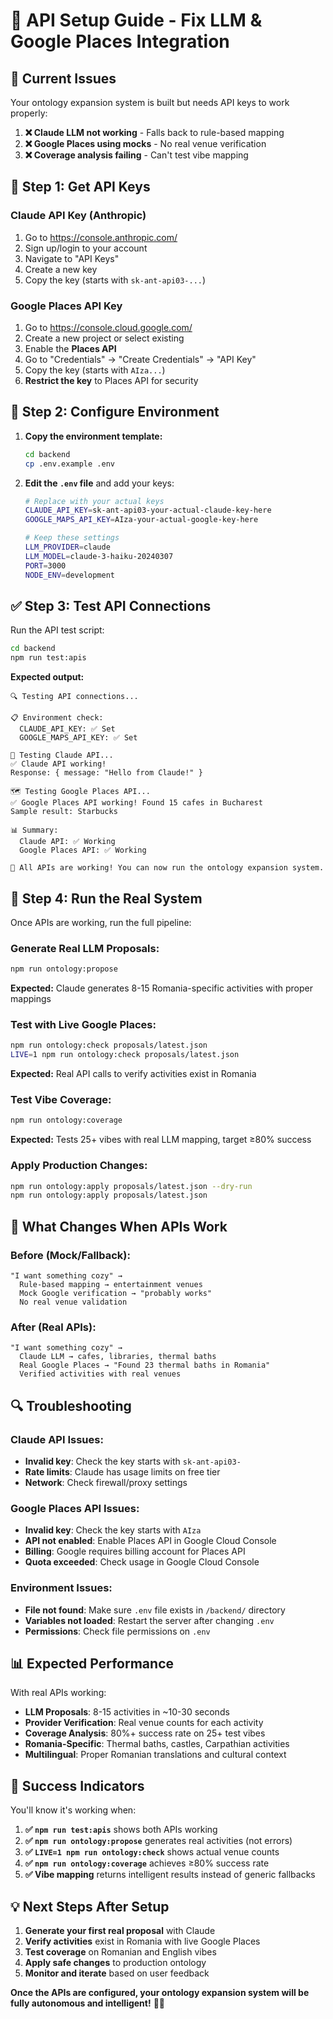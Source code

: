 # 🔧 API Setup Guide - Fix LLM & Google Places Integration

## 🎯 **Current Issues**

Your ontology expansion system is built but needs API keys to work properly:

1. **❌ Claude LLM not working** - Falls back to rule-based mapping
2. **❌ Google Places using mocks** - No real venue verification  
3. **❌ Coverage analysis failing** - Can't test vibe mapping

## 🔑 **Step 1: Get API Keys**

### **Claude API Key (Anthropic)**
1. Go to https://console.anthropic.com/
2. Sign up/login to your account
3. Navigate to "API Keys" 
4. Create a new key
5. Copy the key (starts with `sk-ant-api03-...`)

### **Google Places API Key**
1. Go to https://console.cloud.google.com/
2. Create a new project or select existing
3. Enable the **Places API** 
4. Go to "Credentials" → "Create Credentials" → "API Key"
5. Copy the key (starts with `AIza...`)
6. **Restrict the key** to Places API for security

## 🔧 **Step 2: Configure Environment**

1. **Copy the environment template:**
   ```bash
   cd backend
   cp .env.example .env
   ```

2. **Edit the `.env` file** and add your keys:
   ```bash
   # Replace with your actual keys
   CLAUDE_API_KEY=sk-ant-api03-your-actual-claude-key-here
   GOOGLE_MAPS_API_KEY=AIza-your-actual-google-key-here
   
   # Keep these settings
   LLM_PROVIDER=claude
   LLM_MODEL=claude-3-haiku-20240307
   PORT=3000
   NODE_ENV=development
   ```

## ✅ **Step 3: Test API Connections**

Run the API test script:
```bash
cd backend
npm run test:apis
```

**Expected output:**
```
🔍 Testing API connections...

📋 Environment check:
  CLAUDE_API_KEY: ✅ Set
  GOOGLE_MAPS_API_KEY: ✅ Set

🤖 Testing Claude API...
✅ Claude API working!
Response: { message: "Hello from Claude!" }

🗺️ Testing Google Places API...
✅ Google Places API working! Found 15 cafes in Bucharest
Sample result: Starbucks

📊 Summary:
  Claude API: ✅ Working
  Google Places API: ✅ Working

🎉 All APIs are working! You can now run the ontology expansion system.
```

## 🚀 **Step 4: Run the Real System**

Once APIs are working, run the full pipeline:

### **Generate Real LLM Proposals:**
```bash
npm run ontology:propose
```
**Expected:** Claude generates 8-15 Romania-specific activities with proper mappings

### **Test with Live Google Places:**
```bash
npm run ontology:check proposals/latest.json
LIVE=1 npm run ontology:check proposals/latest.json
```
**Expected:** Real API calls to verify activities exist in Romania

### **Test Vibe Coverage:**
```bash
npm run ontology:coverage
```
**Expected:** Tests 25+ vibes with real LLM mapping, target ≥80% success

### **Apply Production Changes:**
```bash
npm run ontology:apply proposals/latest.json --dry-run
npm run ontology:apply proposals/latest.json
```

## 🎯 **What Changes When APIs Work**

### **Before (Mock/Fallback):**
```
"I want something cozy" → 
  Rule-based mapping → entertainment venues
  Mock Google verification → "probably works"
  No real venue validation
```

### **After (Real APIs):**
```
"I want something cozy" → 
  Claude LLM → cafes, libraries, thermal baths
  Real Google Places → "Found 23 thermal baths in Romania"
  Verified activities with real venues
```

## 🔍 **Troubleshooting**

### **Claude API Issues:**
- **Invalid key**: Check the key starts with `sk-ant-api03-`
- **Rate limits**: Claude has usage limits on free tier
- **Network**: Check firewall/proxy settings

### **Google Places API Issues:**
- **Invalid key**: Check the key starts with `AIza`
- **API not enabled**: Enable Places API in Google Cloud Console
- **Billing**: Google requires billing account for Places API
- **Quota exceeded**: Check usage in Google Cloud Console

### **Environment Issues:**
- **File not found**: Make sure `.env` file exists in `/backend/` directory
- **Variables not loaded**: Restart the server after changing `.env`
- **Permissions**: Check file permissions on `.env`

## 📊 **Expected Performance**

With real APIs working:

- **LLM Proposals**: 8-15 activities in ~10-30 seconds
- **Provider Verification**: Real venue counts for each activity
- **Coverage Analysis**: 80%+ success rate on 25+ test vibes
- **Romania-Specific**: Thermal baths, castles, Carpathian activities
- **Multilingual**: Proper Romanian translations and cultural context

## 🎉 **Success Indicators**

You'll know it's working when:

1. **✅ `npm run test:apis`** shows both APIs working
2. **✅ `npm run ontology:propose`** generates real activities (not errors)
3. **✅ `LIVE=1 npm run ontology:check`** shows actual venue counts
4. **✅ `npm run ontology:coverage`** achieves ≥80% success rate
5. **✅ Vibe mapping** returns intelligent results instead of generic fallbacks

## 💡 **Next Steps After Setup**

1. **Generate your first real proposal** with Claude
2. **Verify activities** exist in Romania with live Google Places
3. **Test coverage** on Romanian and English vibes  
4. **Apply safe changes** to production ontology
5. **Monitor and iterate** based on user feedback

**Once the APIs are configured, your ontology expansion system will be fully autonomous and intelligent!** 🧠✨

